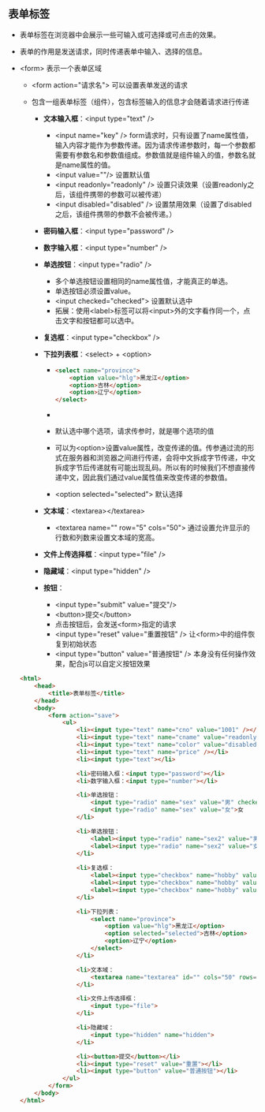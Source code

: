 ## 表单标签

- 表单标签在浏览器中会展示一些可输入或可选择或可点击的效果。
- 表单的作用是发送请求，同时传递表单中输入、选择的信息。

- \<form> 表示一个表单区域

  - \<form action="请求名"> 可以设置表单发送的请求

  - 包含一组表单标签（组件），包含标签输入的信息才会随着请求进行传递

    - **文本输入框**：\<input type="text" /> 

      - \<input name="key" /> form请求时，只有设置了name属性值，输入内容才能作为参数传递。因为请求传递参数时，每一个参数都需要有参数名和参数值组成。参数值就是组件输入的值，参数名就是name属性的值。
      - \<input value=""/> 设置默认值
      - \<input readonly="readonly" /> 设置只读效果（设置readonly之后，该组件携带的参数可以被传递）
      - \<input disabled="disabled" /> 设置禁用效果（设置了disabled之后，该组件携带的参数不会被传递。）

    - **密码输入框**：\<input type="password" />

    - **数字输入框**：\<input type="number" />

    - **单选按钮**：\<input type="radio" />

      - 多个单选按钮设置相同的name属性值，才能真正的单选。
      - 单选按钮必须设置value。
      - \<input checked="checked"> 设置默认选中
      - 拓展：使用\<label>标签可以将\<input>外的文字看作同一个，点击文字和按钮都可以选中。

    - **复选框**：\<input type="checkbox" /> 

    - **下拉列表框**：\<select> + \<option>

      - ```html
        <select name="province">
            <option value="hlg">黑龙江</option>
            <option>吉林</option>
            <option>辽宁</option>
        </select>
        ```

      - 

      - 默认选中哪个选项，请求传参时，就是哪个选项的值

      - 可以为\<option>设置value属性，改变传递的值。传参通过流的形式在服务器和浏览器之间进行传递，会将中文拆成字节传递，中文拆成字节后传递就有可能出现乱码。所以有的时候我们不想直接传递中文，因此我们通过value属性值来改变传递的参数值。

      - \<option selected="selected"> 默认选择

    - **文本域**：\<textarea>\</textarea>

      - \<textarea name="" row="5" cols="50"> 通过设置允许显示的行数和列数来设置文本域的宽高。

    - **文件上传选择框**：\<input type="file" />

    - **隐藏域**：\<input type="hidden" />

    - **按钮**：

      - \<input type="submit" value="提交"/>
      - \<button>提交\</button>
      - 点击按钮后，会发送\<form>指定的请求
      - \<input type="reset" value="重置按钮" /> 让\<form>中的组件恢复到初始状态
      - \<input type="button" value="普通按钮" /> 本身没有任何操作效果，配合js可以自定义按钮效果

  ```html
  <html>
      <head>
          <title>表单标签</title>
      </head>
      <body>
          <form action="save">
              <ul>
                  <li><input type="text" name="cno" value="1001" /></li>
                  <li><input type="text" name="cname" value="readonly" readonly="readonly" /></li>
                  <li><input type="text" name="color" value="disabled" disabled="disabled" /></li>
                  <li><input type="text" name="price" /></li>
                  <li><input type="text"></li>
  
                  <li>密码输入框：<input type="password"></li>
                  <li>数字输入框：<input type="number"></li>
  
                  <li>单选按钮：
                      <input type="radio" name="sex" value="男" checked=“checked>男
                      <input type="radio" name="sex" value="女">女
                  </li>
  
                  <li>单选按钮：
                      <label><input type="radio" name="sex2" value="男" checked=“checked>男</label>
                      <label><input type="radio" name="sex2" value="女">女</label>
                  </li>
                  
                  <li>复选框：
                      <label><input type="checkbox" name="hobby" value="足球">足球</label>
                      <label><input type="checkbox" name="hobby" value="篮球">篮球</label>
                      <label><input type="checkbox" name="hobby" value="排球">排球</label>
                  </li>
  
                  <li>下拉列表：
                      <select name="province">
                          <option value="hlg">黑龙江</option>
                          <option selected="selected">吉林</option>
                          <option>辽宁</option>
                      </select>
                  </li>
  
                  <li>文本域：
                      <textarea name="textarea" id="" cols="50" rows="3"></textarea>
                  </li>
  
                  <li>文件上传选择框：
                      <input type="file">
                  </li>
  
                  <li>隐藏域：
                      <input type="hidden" name="hidden">
                  </li>
  
                  <li><button>提交</button></li>
                  <li><input type="reset" value="重置"></li>
                  <li><input type="button" value="普通按钮"></li>
              </ul>
          </form>
      </body>
  </html>
  ```

  

